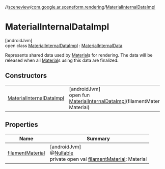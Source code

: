 //[sceneview](../../../index.md)/[com.google.ar.sceneform.rendering](../index.md)/[MaterialInternalDataImpl](index.md)

# MaterialInternalDataImpl

[androidJvm]\
open class [MaterialInternalDataImpl](index.md) : [MaterialInternalData](../-material-internal-data/index.md)

Represents shared data used by [Material](../-material/index.md)s for rendering. The data will be released when all [Material](../-material/index.md)s using this data are finalized.

## Constructors

| | |
|---|---|
| [MaterialInternalDataImpl](-material-internal-data-impl.md) | [androidJvm]<br>open fun [MaterialInternalDataImpl](-material-internal-data-impl.md)(filamentMaterial: Material) |

## Properties

| Name | Summary |
|---|---|
| [filamentMaterial](filament-material.md) | [androidJvm]<br>@[Nullable](https://developer.android.com/reference/kotlin/androidx/annotation/Nullable.html)<br>private open val [filamentMaterial](filament-material.md): Material |
